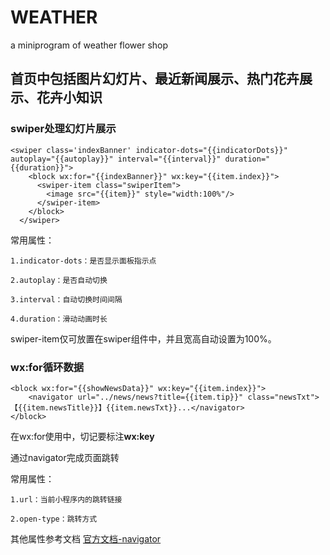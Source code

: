 # WEATHER
a miniprogram of weather flower shop

## 首页中包括图片幻灯片、最近新闻展示、热门花卉展示、花卉小知识

### swiper处理幻灯片展示

```
<swiper class='indexBanner' indicator-dots="{{indicatorDots}}" autoplay="{{autoplay}}" interval="{{interval}}" duration="{{duration}}">
    <block wx:for="{{indexBanner}}" wx:key="{{item.index}}">
      <swiper-item class="swiperItem">
        <image src="{{item}}" style="width:100%"/>
      </swiper-item>
    </block>
  </swiper>
```

常用属性：

	1.indicator-dots：是否显示面板指示点
	
	2.autoplay：是否自动切换
	
	3.interval：自动切换时间间隔
	
	4.duration：滑动动画时长
		
swiper-item仅可放置在swiper组件中，并且宽高自动设置为100%。

### wx:for循环数据

```
<block wx:for="{{showNewsData}}" wx:key="{{item.index}}">
	<navigator url="../news/news?title={{item.tip}}" class="newsTxt">【{{item.newsTitle}}】{{item.newsTxt}}...</navigator>
</block>
```

在wx:for使用中，切记要标注**wx:key**

通过navigator完成页面跳转

常用属性：

	1.url：当前小程序内的跳转链接
	
	2.open-type：跳转方式
		
其他属性参考文档 [官方文档-navigator](https://developers.weixin.qq.com/miniprogram/dev/component/navigator.html)
